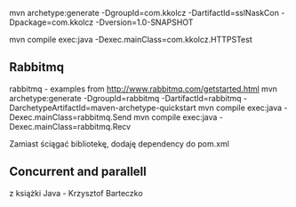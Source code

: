 mvn archetype:generate -DgroupId=com.kkolcz -DartifactId=sslNaskCon -Dpackage=com.kkolcz -Dversion=1.0-SNAPSHOT

mvn compile exec:java -Dexec.mainClass=com.kkolcz.HTTPSTest
## Rabbitmq
rabbitmq - examples from http://www.rabbitmq.com/getstarted.html
mvn archetype:generate -DgroupId=rabbitmq -DartifactId=rabbitmq -DarchetypeArtifactId=maven-archetype-quickstart
mvn compile exec:java -Dexec.mainClass=rabbitmq.Send
mvn compile exec:java -Dexec.mainClass=rabbitmq.Recv

Zamiast ściągać bibliotekę, dodaję dependency do pom.xml


## Concurrent and parallell
z książki Java - Krzysztof Barteczko

